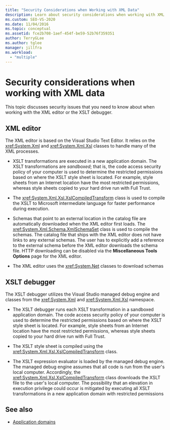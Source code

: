 ```yaml
---
title: "Security Considerations when Working with XML Data"
description: Learn about security considerations when working with XML data in the XML editor or the XSLT debugger.
ms.custom: SEO-VS-2020
ms.date: 11/04/2016
ms.topic: conceptual
ms.assetid: fce2b708-1aef-454f-be59-52b76f359351
author: TerryGLee
ms.author: tglee
manager: jillfra
ms.workload:
  - "multiple"
---
```

# Security considerations when working with XML data

This topic discusses security issues that you need to know about when working with the XML editor or the XSLT debugger.

## XML editor

The XML editor is based on the Visual Studio Text Editor. It relies on the <xref:System.Xml> and <xref:System.Xml.Xsl> classes to handle many of the XML processes.

- XSLT transformations are executed in a new application domain. The XSLT transformations are *sandboxed*; that is, the code access security policy of your computer is used to determine the restricted permissions based on where the XSLT style sheet is located. For example, style sheets from an Internet location have the most restricted permissions, whereas style sheets copied to your hard drive run with Full Trust.

- The <xref:System.Xml.Xsl.XslCompiledTransform> class is used to compile the XSLT to Microsoft intermediate language for faster performance during execution.

- Schemas that point to an external location in the catalog file are automatically downloaded when the XML editor first loads. The <xref:System.Xml.Schema.XmlSchemaSet> class is used to compile the schemas. The catalog file that ships with the XML editor does not have links to any external schemas. The user has to explicitly add a reference to the external schema before the XML editor downloads the schema file. HTTP downloading can be disabled via the **Miscellaneous Tools Options** page for the XML editor.

- The XML editor uses the <xref:System.Net> classes to download schemas

## XSLT debugger

The XSLT debugger utilizes the Visual Studio managed debug engine and classes from the <xref:System.Xml> and <xref:System.Xml.Xsl> namespace.

- The XSLT debugger runs each XSLT transformation in a sandboxed application domain. The code access security policy of your computer is used to determine the restricted permissions based on where the XSLT style sheet is located. For example, style sheets from an Internet location have the most restricted permissions, whereas style sheets copied to your hard drive run with Full Trust.

- The XSLT style sheet is compiled using the <xref:System.Xml.Xsl.XslCompiledTransform> class.

- The XSLT expression evaluator is loaded by the managed debug engine. The managed debug engine assumes that all code is run from the user's local computer. Accordingly, the <xref:System.Xml.Xsl.XslCompiledTransform> class downloads the XSLT file to the user's local computer. The possibility that an elevation in execution privilege could occur is mitigated by executing all XSLT transformations in a new application domain with restricted permissions

## See also

- [Application domains](/dotnet/framework/app-domains/application-domains)